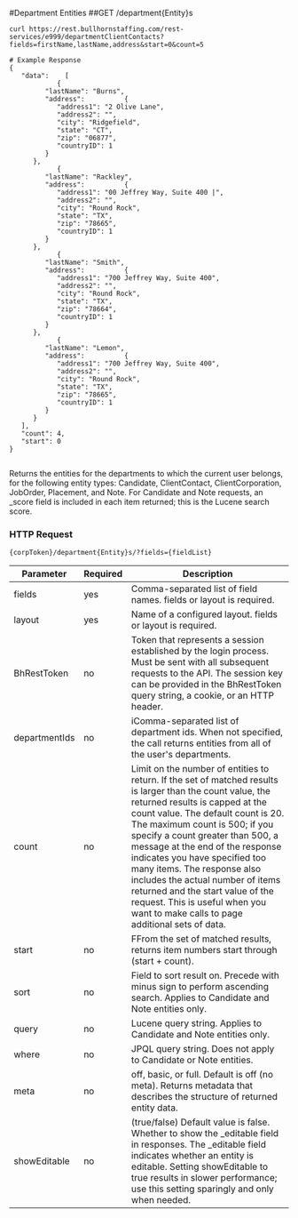 #Department Entities
##<span class="tag">GET</span> /department{Entity}s
``` shell
curl https://rest.bullhornstaffing.com/rest-services/e999/departmentClientContacts?fields=firstName,lastName,address&start=0&count=5

# Example Response
{
   "data":    [
            {
         "lastName": "Burns",
         "address":          {
            "address1": "2 Olive Lane",
            "address2": "",
            "city": "Ridgefield",
            "state": "CT",
            "zip": "06877",
            "countryID": 1
         }
      },
            {
         "lastName": "Rackley",
         "address":          {
            "address1": "00 Jeffrey Way, Suite 400 |",
            "address2": "",
            "city": "Round Rock",
            "state": "TX",
            "zip": "78665",
            "countryID": 1
         }
      },
            {
         "lastName": "Smith",
         "address":          {
            "address1": "700 Jeffrey Way, Suite 400",
            "address2": "",
            "city": "Round Rock",
            "state": "TX",
            "zip": "78664",
            "countryID": 1
         }
      },
            {
         "lastName": "Lemon",
         "address":          {
            "address1": "700 Jeffrey Way, Suite 400",
            "address2": "",
            "city": "Round Rock",
            "state": "TX",
            "zip": "78665",
            "countryID": 1
         }
      }
   ],
   "count": 4,
   "start": 0
}


```
Returns the entities for the departments to which the current user belongs, for the following entity types: Candidate, ClientContact, ClientCorporation, JobOrder, Placement, and Note. For Candidate and Note requests, an _score field is included in each item returned; this is the Lucene search score.

### HTTP Request

`{corpToken}/department{Entity}s/?fields={fieldList}`

Parameter | Required | Description
------ | -------- | -----
fields | yes | Comma-separated list of field names. fields or layout is required.
layout | yes | Name of a configured layout. fields or layout is required.
BhRestToken | no | Token that represents a session established by the login process. Must be sent with all subsequent requests to the API. The session key can be provided in the BhRestToken query string, a cookie, or an HTTP header.
departmentIds | no | iComma-separated list of department ids. When not specified, the call returns entities from all of the user's departments.
count | no | Limit on the number of entities to return. If the set of matched results is larger than the count value, the returned results is capped at the count value. The default count is 20. The maximum count is 500; if you specify a count greater than 500, a message at the end of the response indicates you have specified too many items. The response also includes the actual number of items returned and the start value of the request. This is useful when you want to make calls to page additional sets of data.
start | no | FFrom the set of matched results, returns item numbers start through (start + count).
sort | no | Field to sort result on. Precede with minus sign to perform ascending search. Applies to Candidate and Note entities only. 
query | no | Lucene query string. Applies to Candidate and Note entities only.
where | no | JPQL query string. Does not apply to Candidate or Note entities.
meta | no | off, basic, or full. Default is off (no meta). Returns metadata that describes the structure of returned entity data. 
showEditable | no | (true/false) Default value is false. Whether to show the _editable field in responses. The _editable field indicates whether an entity is editable. Setting showEditable to true results in slower performance; use this setting sparingly and only when needed. 


